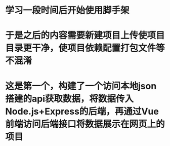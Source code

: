 # 学习一段时间后开始使用脚手架
# 于是之后的内容需要新建项目上传使项目目录更干净，使项目依赖配置打包文件等不混淆
# 这是第一个，构建了一个访问本地json搭建的api获取数据，将数据传入Node.js+Express的后端，再通过Vue前端访问后端接口将数据展示在网页上的项目
